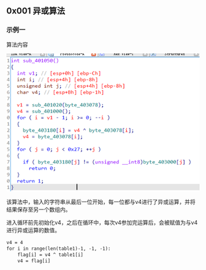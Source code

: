 ## 0x001 异或算法

### 示例一

算法内容

![](1.png)

该算法中，输入的字符串从最后一位开始，每一位都与v4进行了异或运算，并将结果保存至另一个数组内。

进入循环前先初始化v4，之后在循环中，每次v4参加完运算后，会被赋值为与v4进行异或运算的数值。

```
v4 = 4
for i in range(len(table1)-1, -1, -1):
    flag[i] = v4 ^ table1[i]
    v4 = flag[i]
```